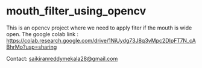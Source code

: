# mouth_filter_using_opencv
This is an opencv project where we need to apply fiter if the mouth is wide open.
The google colab link : https://colab.research.google.com/drive/1NiUydg73J8q3vMpc2DIpFT7N_cABhrMo?usp=sharing

Contact: saikiranreddymekala28@gmail.com
